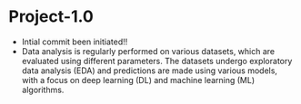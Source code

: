 # Project-1.0
<ul>
    <li>Intial commit been initiated!! </li>
    <li>Data analysis is regularly performed on various datasets, which are evaluated using different parameters. The datasets undergo exploratory data analysis (EDA) and predictions are made using various models, with a focus on deep learning (DL) and machine learning (ML) algorithms.</li>

</ul>
